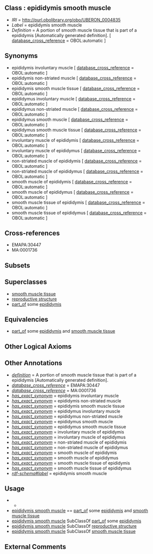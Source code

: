 
## Class : epididymis smooth muscle

 * *IRI* = http://purl.obolibrary.org/obo/UBERON_0004835
 * *Label* = epididymis smooth muscle
 * *Definition* = A portion of smooth muscle tissue that is part of a epididymis [Automatically generated definition]. [ [database_cross_reference](../../ef/oboInOwl#hasDbXref.md) = OBOL:automatic ]

## Synonyms

 * epididymis involuntary muscle [ [database_cross_reference](../../ef/oboInOwl#hasDbXref.md) = OBOL:automatic ]
 * epididymis non-striated muscle [ [database_cross_reference](../../ef/oboInOwl#hasDbXref.md) = OBOL:automatic ]
 * epididymis smooth muscle tissue [ [database_cross_reference](../../ef/oboInOwl#hasDbXref.md) = OBOL:automatic ]
 * epididymus involuntary muscle [ [database_cross_reference](../../ef/oboInOwl#hasDbXref.md) = OBOL:automatic ]
 * epididymus non-striated muscle [ [database_cross_reference](../../ef/oboInOwl#hasDbXref.md) = OBOL:automatic ]
 * epididymus smooth muscle [ [database_cross_reference](../../ef/oboInOwl#hasDbXref.md) = OBOL:automatic ]
 * epididymus smooth muscle tissue [ [database_cross_reference](../../ef/oboInOwl#hasDbXref.md) = OBOL:automatic ]
 * involuntary muscle of epididymis [ [database_cross_reference](../../ef/oboInOwl#hasDbXref.md) = OBOL:automatic ]
 * involuntary muscle of epididymus [ [database_cross_reference](../../ef/oboInOwl#hasDbXref.md) = OBOL:automatic ]
 * non-striated muscle of epididymis [ [database_cross_reference](../../ef/oboInOwl#hasDbXref.md) = OBOL:automatic ]
 * non-striated muscle of epididymus [ [database_cross_reference](../../ef/oboInOwl#hasDbXref.md) = OBOL:automatic ]
 * smooth muscle of epididymis [ [database_cross_reference](../../ef/oboInOwl#hasDbXref.md) = OBOL:automatic ]
 * smooth muscle of epididymus [ [database_cross_reference](../../ef/oboInOwl#hasDbXref.md) = OBOL:automatic ]
 * smooth muscle tissue of epididymis [ [database_cross_reference](../../ef/oboInOwl#hasDbXref.md) = OBOL:automatic ]
 * smooth muscle tissue of epididymus [ [database_cross_reference](../../ef/oboInOwl#hasDbXref.md) = OBOL:automatic ]

## Cross-references

 * EMAPA:30447
 * MA:0001736

## Subsets


## Superclasses

 * [smooth muscle tissue](../../UBERON/35/UBERON_0001135.md)
 * [reproductive structure](../../UBERON/56/UBERON_0005156.md)
 * [part_of](../../BFO/50/BFO_0000050.md) some [epididymis](../../UBERON/01/UBERON_0001301.md)

## Equivalencies

 * [part_of](../../BFO/50/BFO_0000050.md) some [epididymis](../../UBERON/01/UBERON_0001301.md) and [smooth muscle tissue](../../UBERON/35/UBERON_0001135.md)

## Other Logical Axioms


## Other Annotations

 * *[definition](../../IAO/15/IAO_0000115.md)* = A portion of smooth muscle tissue that is part of a epididymis [Automatically generated definition].
 * *[database_cross_reference](../../ef/oboInOwl#hasDbXref.md)* = EMAPA:30447
 * *[database_cross_reference](../../ef/oboInOwl#hasDbXref.md)* = MA:0001736
 * *[has_exact_synonym](../../ym/oboInOwl#hasExactSynonym.md)* = epididymis involuntary muscle
 * *[has_exact_synonym](../../ym/oboInOwl#hasExactSynonym.md)* = epididymis non-striated muscle
 * *[has_exact_synonym](../../ym/oboInOwl#hasExactSynonym.md)* = epididymis smooth muscle tissue
 * *[has_exact_synonym](../../ym/oboInOwl#hasExactSynonym.md)* = epididymus involuntary muscle
 * *[has_exact_synonym](../../ym/oboInOwl#hasExactSynonym.md)* = epididymus non-striated muscle
 * *[has_exact_synonym](../../ym/oboInOwl#hasExactSynonym.md)* = epididymus smooth muscle
 * *[has_exact_synonym](../../ym/oboInOwl#hasExactSynonym.md)* = epididymus smooth muscle tissue
 * *[has_exact_synonym](../../ym/oboInOwl#hasExactSynonym.md)* = involuntary muscle of epididymis
 * *[has_exact_synonym](../../ym/oboInOwl#hasExactSynonym.md)* = involuntary muscle of epididymus
 * *[has_exact_synonym](../../ym/oboInOwl#hasExactSynonym.md)* = non-striated muscle of epididymis
 * *[has_exact_synonym](../../ym/oboInOwl#hasExactSynonym.md)* = non-striated muscle of epididymus
 * *[has_exact_synonym](../../ym/oboInOwl#hasExactSynonym.md)* = smooth muscle of epididymis
 * *[has_exact_synonym](../../ym/oboInOwl#hasExactSynonym.md)* = smooth muscle of epididymus
 * *[has_exact_synonym](../../ym/oboInOwl#hasExactSynonym.md)* = smooth muscle tissue of epididymis
 * *[has_exact_synonym](../../ym/oboInOwl#hasExactSynonym.md)* = smooth muscle tissue of epididymus
 * *[rdf-schema#label](../../el/rdf-schema#label.md)* = epididymis smooth muscle

## Usage

 * -
 * [epididymis smooth muscle](../../UBERON/35/UBERON_0004835.md) == [part_of](../../BFO/50/BFO_0000050.md) some [epididymis](../../UBERON/01/UBERON_0001301.md) and [smooth muscle tissue](../../UBERON/35/UBERON_0001135.md)
 * [epididymis smooth muscle](../../UBERON/35/UBERON_0004835.md) SubClassOf [part_of](../../BFO/50/BFO_0000050.md) some [epididymis](../../UBERON/01/UBERON_0001301.md)
 * [epididymis smooth muscle](../../UBERON/35/UBERON_0004835.md) SubClassOf [reproductive structure](../../UBERON/56/UBERON_0005156.md)
 * [epididymis smooth muscle](../../UBERON/35/UBERON_0004835.md) SubClassOf [smooth muscle tissue](../../UBERON/35/UBERON_0001135.md)

## External Comments

